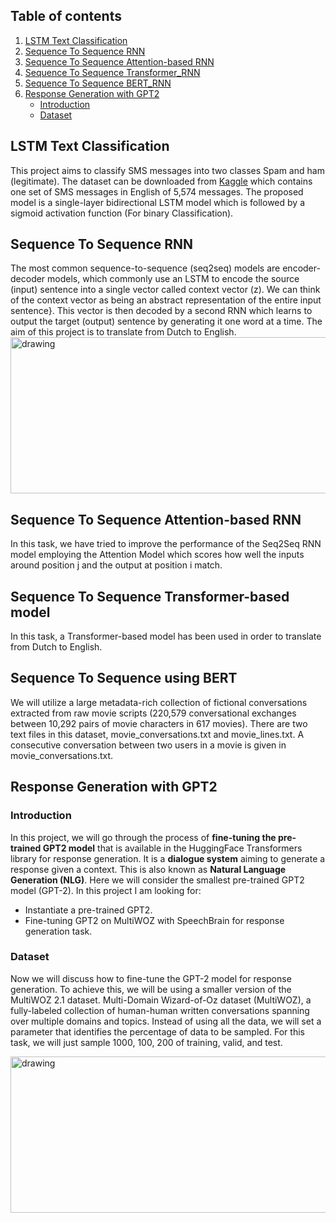 ## Table of contents
1. [LSTM Text Classification](#LSTM_Text_Classification)
2. [Sequence To Sequence RNN](#Seq2Seq_RNN)
3. [Sequence To Sequence Attention-based RNN](#Seq2Seq_Attn_RNN)
4. [Sequence To Sequence Transformer_RNN](#Seq2Seq_Trans_RNN)
5. [Sequence To Sequence BERT_RNN](#Seq2Seq_BERT_RNN)
6. [Response Generation with GPT2](#NLG_GPT2)
   - [Introduction](#intro)
   - [Dataset](#dataset)



## <a name='LSTM_Text_Classification'></a> LSTM Text Classification
This project aims to classify SMS messages into two classes Spam and ham (legitimate). The dataset can be downloaded from [Kaggle](https://www.kaggle.com/datasets/uciml/sms-spam-collection-dataset) which contains one set of SMS messages in English of 5,574 messages. The proposed model is a single-layer bidirectional LSTM model which is followed by a sigmoid activation function (For binary Classification).

## <a name='Seq2Seq_RNN'></a> Sequence To Sequence RNN
The most common sequence-to-sequence (seq2seq) models are encoder-decoder models, which commonly use an LSTM to encode the source (input) sentence into a single vector called context vector (z). We can think of the context vector as being an abstract representation of the entire input sentence}. This vector is then decoded by a second RNN which learns to output the target (output) sentence by generating it one word at a time. The aim of this project is to translate from Dutch to English.
<img src="./Imgs/RNN.png" alt="drawing" width="800" height="250"/>

## <a name='Seq2Seq_Trans_RNN'></a> Sequence To Sequence Attention-based RNN
In this task, we have tried to improve the performance of the Seq2Seq RNN model employing the Attention Model which scores how well the inputs around position j and the output at position i match.

## <a name='Seq2Seq_Trans_RNN'></a> Sequence To Sequence Transformer-based model
In this task, a Transformer-based model has been used in order to translate from Dutch to English.

## <a name='Seq2Seq_BERT_RNN'></a> Sequence To Sequence using BERT
We will utilize a large metadata-rich collection of fictional conversations extracted from raw movie scripts (220,579 conversational exchanges between 10,292 pairs of movie characters in 617 movies). There are two text files in this dataset, movie_conversations.txt and movie_lines.txt. A consecutive conversation between two users in a movie is given in movie_conversations.txt.

## <a name='NLG_GPT2'></a> Response Generation with GPT2
### <a name='intro'></a> Introduction
In this project, we will go through the process of **fine-tuning the pre-trained GPT2 model** that is available in the HuggingFace Transformers library for response generation. It is a **dialogue system** aiming to generate a response given a context. This is also known as **Natural Language Generation (NLG)**. Here we will consider the smallest pre-trained GPT2 model (GPT-2). In this project I am looking for:
- Instantiate a pre-trained GPT2.
- Fine-tuning GPT2 on MultiWOZ with SpeechBrain for response generation task.

### <a name='dataset'></a> Dataset
Now we will discuss how to fine-tune the GPT-2  model for response generation. To achieve this, we will be using a smaller version of the MultiWOZ 2.1 dataset. Multi-Domain Wizard-of-Oz dataset (MultiWOZ), a fully-labeled collection of human-human written conversations spanning over multiple domains and topics. Instead of using all the data, we will set a parameter that identifies the percentage of data to be sampled. For this task, we will just sample 1000, 100, 200 of training, valid, and test.

<img src="./Imgs/wav2vec_asr.png" alt="drawing" width="800" height="250"/>
